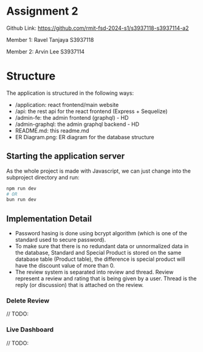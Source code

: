 # Assignment 2

Github Link: https://github.com/rmit-fsd-2024-s1/s3937118-s3937114-a2

Member 1: Ravel Tanjaya S3937118

Member 2: Arvin Lee S3937114

# Structure

The application is structured in the following ways:

- /application: react frontend/main website
- /api: the rest api for the react frontend (Express + Sequelize)
- /admin-fe: the admin frontend (graphql) - HD
- /admin-graphql: the admin graphql backend - HD
- README.md: this readme.md
- ER Diagram.png: ER diagram for the database structure

## Starting the application server

As the whole project is made with Javascript, we can just change into the subproject directory and run:

```bash
npm run dev
# OR
bun run dev
```

## Implementation Detail

- Password hasing is done using bcrypt algorithm (which is one of the standard used to secure password).
- To make sure that there is no redundant data or unnormalized data in the database, Standard and Special Product is stored on the same database table (Product table), the difference is special product will have the discount value of more than 0.
- The review system is separated into review and thread. Review represent a review and rating that is being given by a user. Thread is the reply (or discussion) that is attached on the review.

### Delete Review

// TODO:

### Live Dashboard

// TODO:
